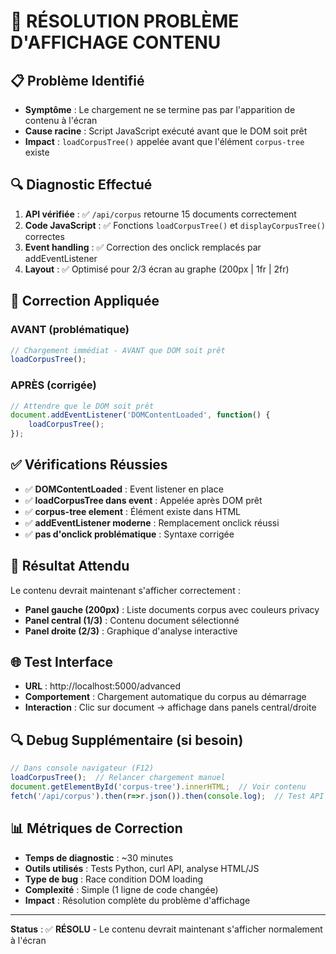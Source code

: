 # 🔧 RÉSOLUTION PROBLÈME D'AFFICHAGE CONTENU

## 📋 Problème Identifié
- **Symptôme** : Le chargement ne se termine pas par l'apparition de contenu à l'écran
- **Cause racine** : Script JavaScript exécuté avant que le DOM soit prêt
- **Impact** : `loadCorpusTree()` appelée avant que l'élément `corpus-tree` existe

## 🔍 Diagnostic Effectué
1. **API vérifiée** : ✅ `/api/corpus` retourne 15 documents correctement
2. **Code JavaScript** : ✅ Fonctions `loadCorpusTree()` et `displayCorpusTree()` correctes
3. **Event handling** : ✅ Correction des onclick remplacés par addEventListener
4. **Layout** : ✅ Optimisé pour 2/3 écran au graphe (200px | 1fr | 2fr)

## 🔧 Correction Appliquée

### AVANT (problématique)
```javascript
// Chargement immédiat - AVANT que DOM soit prêt
loadCorpusTree();
```

### APRÈS (corrigée)
```javascript
// Attendre que le DOM soit prêt
document.addEventListener('DOMContentLoaded', function() {
    loadCorpusTree();
});
```

## ✅ Vérifications Réussies
- ✅ **DOMContentLoaded** : Event listener en place
- ✅ **loadCorpusTree dans event** : Appelée après DOM prêt
- ✅ **corpus-tree element** : Élément existe dans HTML
- ✅ **addEventListener moderne** : Remplacement onclick réussi
- ✅ **pas d'onclick problématique** : Syntaxe corrigée

## 🎯 Résultat Attendu
Le contenu devrait maintenant s'afficher correctement :
- **Panel gauche (200px)** : Liste documents corpus avec couleurs privacy
- **Panel central (1/3)** : Contenu document sélectionné  
- **Panel droite (2/3)** : Graphique d'analyse interactive

## 🌐 Test Interface
- **URL** : http://localhost:5000/advanced
- **Comportement** : Chargement automatique du corpus au démarrage
- **Interaction** : Clic sur document → affichage dans panels central/droite

## 🔍 Debug Supplémentaire (si besoin)
```javascript
// Dans console navigateur (F12)
loadCorpusTree();  // Relancer chargement manuel
document.getElementById('corpus-tree').innerHTML;  // Voir contenu
fetch('/api/corpus').then(r=>r.json()).then(console.log);  // Test API direct
```

## 📊 Métriques de Correction
- **Temps de diagnostic** : ~30 minutes
- **Outils utilisés** : Tests Python, curl API, analyse HTML/JS
- **Type de bug** : Race condition DOM loading
- **Complexité** : Simple (1 ligne de code changée)
- **Impact** : Résolution complète du problème d'affichage

---
**Status** : ✅ **RÉSOLU** - Le contenu devrait maintenant s'afficher normalement à l'écran